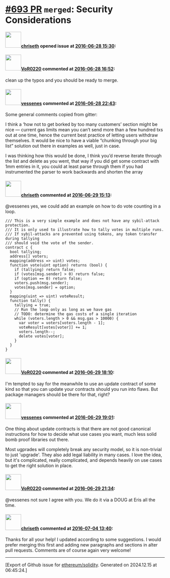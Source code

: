 # [\#693 PR](https://github.com/ethereum/solidity/pull/693) `merged`: Security Considerations

#### <img src="https://avatars.githubusercontent.com/u/9073706?v=4" width="50">[chriseth](https://github.com/chriseth) opened issue at [2016-06-28 15:30](https://github.com/ethereum/solidity/pull/693):



#### <img src="https://avatars.githubusercontent.com/u/7756785?u=2893ea91743ac89ee3846d1f5c7209720e834129&v=4" width="50">[VoR0220](https://github.com/VoR0220) commented at [2016-06-28 16:52](https://github.com/ethereum/solidity/pull/693#issuecomment-229110706):

clean up the typos and you should be ready to merge.

#### <img src="https://avatars.githubusercontent.com/u/1199717?v=4" width="50">[vessenes](https://github.com/vessenes) commented at [2016-06-28 22:43](https://github.com/ethereum/solidity/pull/693#issuecomment-229206451):

Some general comments copied from gitter: 

I think a ‘how not to get borked by too many customers’ section might be nice — current gas limits mean you can’t send more than a few hundred txs out at one time, hence the current best practice of letting users withdraw themselves. It would be nice to have a viable “chunking through your big list” solution out there in examples as well, just in case.

I was thinking how this would be done, I think you’d reverse iterate through the list and delete as you went, that way if you did get some contract with 1mm entries in it, you could at least parse through them if you had instrumented the parser to work backwards and shorten the array

#### <img src="https://avatars.githubusercontent.com/u/9073706?v=4" width="50">[chriseth](https://github.com/chriseth) commented at [2016-06-29 15:13](https://github.com/ethereum/solidity/pull/693#issuecomment-229387979):

@vessenes yes, we could add an example on how to do vote counting in a loop.

```
/// This is a very simple example and does not have any sybil-attack protection.
/// It is only used to illustrate how to tally votes in multiple runs.
/// If sybil-attacks are prevented using tokens, any token transfer during tallying
/// should void the vote of the sender.
contract c {
  bool tallying;
  address[] voters;
  mapping(address => uint) votes;
  function vote(uint option) returns (bool) {
    if (tallying) return false;
    if (votes[msg.sender] > 0) return false;
    if (option == 0) return false;
    voters.push(msg.sender);
    votes[msg.sender] = option;
  }
  mapping(uint => uint) voteResult;
  function tally() {
    tallying = true;
    // Run the loop only as long as we have gas
    // TODO: determine the gas costs of a single iteration
    while (voters.length > 0 && msg.gas > 10000) {
      var voter = voters[voters.length - 1];
      voteResult[votes[voter]] += 1;
      voters.length--;
      delete votes[voter];
    }
  }
}

```

#### <img src="https://avatars.githubusercontent.com/u/7756785?u=2893ea91743ac89ee3846d1f5c7209720e834129&v=4" width="50">[VoR0220](https://github.com/VoR0220) commented at [2016-06-29 18:10](https://github.com/ethereum/solidity/pull/693#issuecomment-229440636):

I'm tempted to say for the meanwhile to use an update contract of some kind so that you can update your contracts should you run into flaws. But package managers should be there for that, right?

#### <img src="https://avatars.githubusercontent.com/u/1199717?v=4" width="50">[vessenes](https://github.com/vessenes) commented at [2016-06-29 19:01](https://github.com/ethereum/solidity/pull/693#issuecomment-229455156):

One thing about update contracts is that there are not good canonical instructions for how to decide what use cases you want, much less solid bomb proof libraries out there. 

Most ugprades will completely break any security model, so it is non-trivial to just 'upgrade'. They also add legal liability in many cases. I love the idea, but it's complicated, really complicated, and depends heavily on use cases to get the right solution in place.

#### <img src="https://avatars.githubusercontent.com/u/7756785?u=2893ea91743ac89ee3846d1f5c7209720e834129&v=4" width="50">[VoR0220](https://github.com/VoR0220) commented at [2016-06-29 21:34](https://github.com/ethereum/solidity/pull/693#issuecomment-229495959):

@vessenes not sure I agree with you. We do it via a DOUG at Eris all the time.

#### <img src="https://avatars.githubusercontent.com/u/9073706?v=4" width="50">[chriseth](https://github.com/chriseth) commented at [2016-07-04 13:40](https://github.com/ethereum/solidity/pull/693#issuecomment-230293226):

Thanks for all your help! I updated according to some suggestions. I would prefer merging this first and adding new paragraphs and sections in alter pull requests. Comments are of course again very welcome!


-------------------------------------------------------------------------------



[Export of Github issue for [ethereum/solidity](https://github.com/ethereum/solidity). Generated on 2024.12.15 at 06:45:24.]
